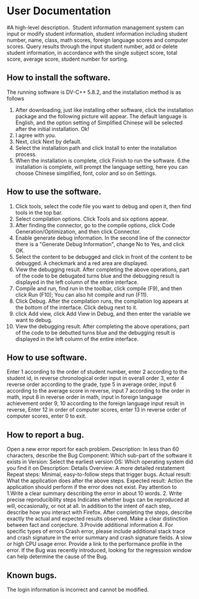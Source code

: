 User Documentation
===
#A high-level description. 
Student information management system can input or modify student information, student information including student number, name, class, math scores, foreign language scores and computer scores. Query results through the input student number, add or delete student information, in accordance with the single subject score, total score, average score, student number for sorting.

How to install the software. 
----
The running software is DV-C++ 5.8.2, and the installation method is as follows
1. After downloading, just like installing other software, click the installation package and the following picture will appear. The default language is English, and the option setting of Simplified Chinese will be selected after the initial installation. Ok!
2. I agree with you.
3. Next, click Next by default.
4. Select the installation path and click Install to enter the installation process.
5. When the installation is complete, click Finish to run the software.
6.the installation is complete, will prompt the language setting, here you can choose Chinese simplified, font, color and so on Settings.

How to use the software.
----
1. Click tools, select the code file you want to debug and open it, then find tools in the top bar.
2. Select compilation options. Click Tools and six options appear.
3. After finding the connector, go to the compile options, click Code Generation/Optimization, and then click Connector.
4. Enable generate debug information. In the second line of the connector there is a "Generate Debug Information", change No to Yes, and click OK.
5. Select the content to be debugged and click in front of the content to be debugged. A checkmark and a red area are displayed.
6. View the debugging result. After completing the above operations, part of the code to be debugated turns blue and the debugging result is displayed in the left column of the entire interface.
7. Compile and run, find run in the toolbar, click compile (F9), and then click Run (F10); You can also hit compile and run (F11).
8. Click Debug. After the compilation runs, the compilation log appears at the bottom of the interface. Click debug next to it.
9. click Add view, click Add View in Debug, and then enter the variable we want to debug.
10. View the debugging result. After completing the above operations, part of the code to be debutted turns blue and the debugging result is displayed in the left column of the entire interface.

How to use software.
----
Enter 1 according to the order of student number, enter 2 according to the student id, in reverse chronological order input in overall order 3, enter 4 reverse order according to the grade, type 5 in average order, input 6 according to the average score in reverse, input 7 according to the order in math, input 8 in reverse order in math, input in foreign language achievement order 9, 10 according to the foreign language input result in reverse, Enter 12 in order of computer scores, enter 13 in reverse order of computer scores, enter 0 to exit.

How to report a bug. 
----
Open a new error report for each problem.
Description: In less than 60 characters, describe the Bug
Component: Which sub-part of the software it exists in
Version: Select the earliest version
OS: Which operating system did you find it on
Description: Details
Overview: A more detailed restatement
Repeat steps: Minimal, easy-to-follow steps that trigger bugs.
Actual result: What the application does after the above steps.
Expected result: Action the application should perform if the error does not exist.
Pay attention to
1.Write a clear summary describing the error in about 10 words.
2. Write precise reproducibility steps
Indicates whether bugs can be reproduced at will, occasionally, or not at all.
In addition to the intent of each step, describe how you interact with Firefox.
After completing the steps, describe exactly the actual and expected results observed. Make a clear distinction between fact and conjecture.
3.Provide additional information
4. For specific types of errors
Crash error, please include additional stack trace and crash signature in the error summary and crash signature fields.
A slow or high CPU usage error. Provide a link to the performance profile in the error.
If the Bug was recently introduced, looking for the regression window can help determine the cause of the Bug.

Known bugs. 
----
The login information is incorrect and cannot be modified.

